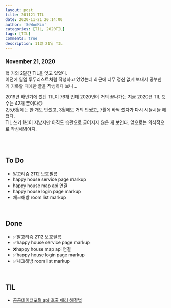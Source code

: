 ```yaml
---
layout: post
title: 201121 TIL
date: 2020-11-21 20:14:00
author: 'SeWonKim'
categories: [TIL, 2020TIL]
tags: [TIL]
comments: true
description: 11월 21일 TIL
---
```


### November 21, 2020

헉 거의 2달간 TIL을 잊고 있었다.  
이전에 일일 투두리스트처럼 작성하고 있었는데 최근에 너무 정신 없게 보내서 공부한 거 기록할 때에만 글을 작성하다 보니...

2019년 하반기에 썼던 TIL이 76개 인데 2020년이 거의 끝나가는 지금 2020년 TIL 갯수는 42개 뿐이다😥  
2,5,6월에는 한 개도 안썼고, 3월에도 거의 안썼고, 7월에 바짝 썼다가 다시 시들시들 해졌다.  
TIL 쓰기 1년이 지났지만 아직도 습관으로 굳어지지 않은 게 보인다. 앞으로는 의식적으로 작성해봐야지.

&nbsp;  
&nbsp;

## To Do

- 알고리즘 2112 보호필름
- happy house service page markup
- happy house map api 연결
- happy house login page markup
- 체크해방 room list markup

&nbsp;
&nbsp;

## Done

- ✅알고리즘 2112 보호필름
- ✅happy house service page markup
- ❌happy house map api 연결
- ✅happy house login page markup
- ✅체크해방 room list markup

&nbsp;
&nbsp;

## TIL

- [공공데이터포털 api 호출 에러 해결법](https://sewonkimm.github.io/devlog/2020/11/21/nationalData.html)

&nbsp;
&nbsp;
